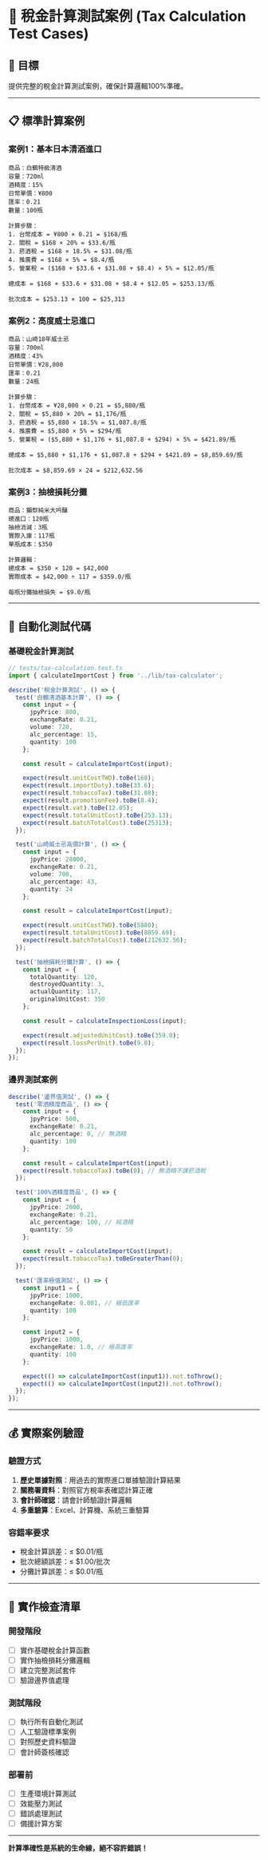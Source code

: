 # 🧮 稅金計算測試案例 (Tax Calculation Test Cases)

## 🎯 目標
提供完整的稅金計算測試案例，確保計算邏輯100%準確。

---

## 📋 標準計算案例

### **案例1：基本日本清酒進口**
```
商品：白鶴特級清酒
容量：720ml
酒精度：15%
日幣單價：¥800
匯率：0.21
數量：100瓶

計算步驟：
1. 台幣成本 = ¥800 × 0.21 = $168/瓶
2. 關稅 = $168 × 20% = $33.6/瓶
3. 菸酒稅 = $168 × 18.5% = $31.08/瓶
4. 推廣費 = $168 × 5% = $8.4/瓶
5. 營業稅 = ($168 + $33.6 + $31.08 + $8.4) × 5% = $12.05/瓶

總成本 = $168 + $33.6 + $31.08 + $8.4 + $12.05 = $253.13/瓶

批次成本 = $253.13 × 100 = $25,313
```

### **案例2：高度威士忌進口**
```
商品：山崎18年威士忌
容量：700ml
酒精度：43%
日幣單價：¥28,000
匯率：0.21
數量：24瓶

計算步驟：
1. 台幣成本 = ¥28,000 × 0.21 = $5,880/瓶
2. 關稅 = $5,880 × 20% = $1,176/瓶
3. 菸酒稅 = $5,880 × 18.5% = $1,087.8/瓶
4. 推廣費 = $5,880 × 5% = $294/瓶
5. 營業稅 = ($5,880 + $1,176 + $1,087.8 + $294) × 5% = $421.89/瓶

總成本 = $5,880 + $1,176 + $1,087.8 + $294 + $421.89 = $8,859.69/瓶

批次成本 = $8,859.69 × 24 = $212,632.56
```

### **案例3：抽檢損耗分攤**
```
商品：獺祭純米大吟釀
總進口：120瓶
抽檢消滅：3瓶
實際入庫：117瓶
單瓶成本：$350

計算邏輯：
總成本 = $350 × 120 = $42,000
實際成本 = $42,000 ÷ 117 = $359.0/瓶

每瓶分攤抽檢損失 = $9.0/瓶
```

---

## 🧪 自動化測試代碼

### **基礎稅金計算測試**
```typescript
// tests/tax-calculation.test.ts
import { calculateImportCost } from '../lib/tax-calculator';

describe('稅金計算測試', () => {
  test('白鶴清酒基本計算', () => {
    const input = {
      jpyPrice: 800,
      exchangeRate: 0.21,
      volume: 720,
      alc_percentage: 15,
      quantity: 100
    };

    const result = calculateImportCost(input);

    expect(result.unitCostTWD).toBe(168);
    expect(result.importDuty).toBe(33.6);
    expect(result.tobaccoTax).toBe(31.08);
    expect(result.promotionFee).toBe(8.4);
    expect(result.vat).toBe(12.05);
    expect(result.totalUnitCost).toBe(253.13);
    expect(result.batchTotalCost).toBe(25313);
  });

  test('山崎威士忌高價計算', () => {
    const input = {
      jpyPrice: 28000,
      exchangeRate: 0.21,
      volume: 700,
      alc_percentage: 43,
      quantity: 24
    };

    const result = calculateImportCost(input);

    expect(result.unitCostTWD).toBe(5880);
    expect(result.totalUnitCost).toBe(8859.69);
    expect(result.batchTotalCost).toBe(212632.56);
  });

  test('抽檢損耗分攤計算', () => {
    const input = {
      totalQuantity: 120,
      destroyedQuantity: 3,
      actualQuantity: 117,
      originalUnitCost: 350
    };

    const result = calculateInspectionLoss(input);

    expect(result.adjustedUnitCost).toBe(359.0);
    expect(result.lossPerUnit).toBe(9.0);
  });
});
```

### **邊界測試案例**
```typescript
describe('邊界值測試', () => {
  test('零酒精度商品', () => {
    const input = {
      jpyPrice: 500,
      exchangeRate: 0.21,
      alc_percentage: 0, // 無酒精
      quantity: 100
    };

    const result = calculateImportCost(input);
    expect(result.tobaccoTax).toBe(0); // 無酒精不課菸酒稅
  });

  test('100%酒精度商品', () => {
    const input = {
      jpyPrice: 2000,
      exchangeRate: 0.21,
      alc_percentage: 100, // 純酒精
      quantity: 50
    };

    const result = calculateImportCost(input);
    expect(result.tobaccoTax).toBeGreaterThan(0);
  });

  test('匯率極值測試', () => {
    const input1 = {
      jpyPrice: 1000,
      exchangeRate: 0.001, // 極低匯率
      quantity: 100
    };

    const input2 = {
      jpyPrice: 1000,
      exchangeRate: 1.0, // 極高匯率
      quantity: 100
    };

    expect(() => calculateImportCost(input1)).not.toThrow();
    expect(() => calculateImportCost(input2)).not.toThrow();
  });
});
```

---

## 💰 實際案例驗證

### **驗證方式**
1. **歷史單據對照**：用過去的實際進口單據驗證計算結果
2. **關務署資料**：對照官方稅率表確認計算正確
3. **會計師確認**：請會計師驗證計算邏輯
4. **多重驗算**：Excel、計算機、系統三重驗算

### **容錯率要求**
- 稅金計算誤差：≤ $0.01/瓶
- 批次總額誤差：≤ $1.00/批次
- 分攤計算誤差：≤ $0.01/瓶

---

## 🔧 實作檢查清單

### **開發階段**
- [ ] 實作基礎稅金計算函數
- [ ] 實作抽檢損耗分攤邏輯
- [ ] 建立完整測試套件
- [ ] 驗證邊界值處理

### **測試階段**
- [ ] 執行所有自動化測試
- [ ] 人工驗證標準案例
- [ ] 對照歷史資料驗證
- [ ] 會計師簽核確認

### **部署前**
- [ ] 生產環境計算測試
- [ ] 效能壓力測試
- [ ] 錯誤處理測試
- [ ] 備援計算方案

---

**計算準確性是系統的生命線，絕不容許錯誤！**